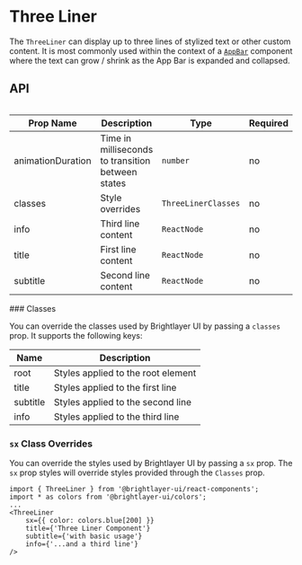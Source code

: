 # Three Liner

The `ThreeLiner` can display up to three lines of stylized text or other custom content. It is most commonly used within the context of a [`AppBar`](./AppBar.md) component where the text can grow / shrink as the App Bar is expanded and collapsed.

## API

<div style="overflow: auto;">

| Prop Name         | Description                                       | Type                | Required | Default                               |
| ----------------- | ------------------------------------------------- | ------------------- | -------- | ------------------------------------- |
| animationDuration | Time in milliseconds to transition between states | `number`            | no       | `theme.transitions.duration.standard` |
| classes           | Style overrides                                   | `ThreeLinerClasses` | no       |                                       |
| info              | Third line content                                | `ReactNode`         | no       |                                       |
| title             | First line content                                | `ReactNode`         | no       |                                       |
| subtitle          | Second line content                               | `ReactNode`         | no       |                                       |

</div>
### Classes

You can override the classes used by Brightlayer UI by passing a `classes` prop. It supports the following keys:

| Name     | Description                        |
| -------- | ---------------------------------- |
| root     | Styles applied to the root element |
| title    | Styles applied to the first line   |
| subtitle | Styles applied to the second line  |
| info     | Styles applied to the third line   |

### `sx` Class Overrides

You can override the styles used by Brightlayer UI by passing a `sx` prop. The `sx` prop styles will override styles provided through the `Classes` prop.

```tsx
import { ThreeLiner } from '@brightlayer-ui/react-components';
import * as colors from '@brightlayer-ui/colors';
...
<ThreeLiner
    sx={{ color: colors.blue[200] }}
    title={'Three Liner Component'}
    subtitle={'with basic usage'}
    info={'...and a third line'}
/>
```